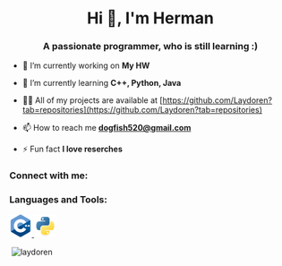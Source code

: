 <h1 align="center">Hi 👋, I'm Herman</h1>
<h3 align="center">A passionate programmer, who is still learning :)</h3>

- 🔭 I’m currently working on **My HW**

- 🌱 I’m currently learning **C++, Python, Java**

- 👨‍💻 All of my projects are available at [https://github.com/Laydoren?tab=repositories](https://github.com/Laydoren?tab=repositories)

- 📫 How to reach me **dogfish520@gmail.com**

- ⚡ Fun fact **I love reserches**

<h3 align="left">Connect with me:</h3>
<p align="left">
</p>

<h3 align="left">Languages and Tools:</h3>
<p align="left"> <a href="https://www.w3schools.com/cpp/" target="_blank" rel="noreferrer"> <img src="https://raw.githubusercontent.com/devicons/devicon/master/icons/cplusplus/cplusplus-original.svg" alt="cplusplus" width="40" height="40"/> </a> <a href="https://www.python.org" target="_blank" rel="noreferrer"> <img src="https://raw.githubusercontent.com/devicons/devicon/master/icons/python/python-original.svg" alt="python" width="40" height="40"/> </a> </p>

<p>&nbsp;<img align="center" src="https://github-readme-stats.vercel.app/api?username=laydoren&show_icons=true&locale=en" alt="laydoren" /></p>
